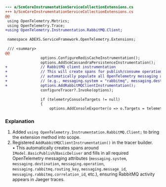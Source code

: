 ```diff
--- a/ScmCoreInstrumentationServiceCollectionExtensions.cs
+++ b/ScmCoreInstrumentationServiceCollectionExtensions.cs
@@
 using OpenTelemetry.Metrics;
 using OpenTelemetry.Trace;
+using OpenTelemetry.Instrumentation.RabbitMQ.Client;
 
 namespace ADEXS.ServiceFramework.OpenTelemetry.Extensions;
 
 /// <summary>
@@
 				options.ConfigureRedisCacheInstrumentation();
 				options.AddScmCassandraPersistenceInstrumentation();
+				// RabbitMQ client instrumentation
+				// This will create spans for publish/consume operations and
+				// automatically populate all OpenTelemetry messaging attributes
+				// (e.g., messaging.system = "rabbitmq", messaging.destination, routing_key, message_id, etc.).
+				options.AddRabbitMQClientInstrumentation();
 				configureTracer?.Invoke(options);
 
 				if (telemetryConsoleTargets != null)
 				{
 					options.AddConsoleExporter(o => o.Targets = telemetryConsoleTargets.Value);
```

### Explanation
1. Added `using OpenTelemetry.Instrumentation.RabbitMQ.Client;` to bring the extension method into scope.  
2. Registered `AddRabbitMQClientInstrumentation()` in the tracer builder.  
   • This automatically creates spans around `IModel.BasicPublish`/`BasicDeliver` and fills in all required OpenTelemetry messaging attributes (`messaging.system`, `messaging.destination`, `messaging.operation`, `messaging.rabbitmq.routing_key`, `messaging.message_id`, `messaging.rabbitmq.correlation_id`, etc.), ensuring RabbitMQ activity appears in Jaeger traces.